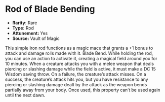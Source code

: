 # Rod of Blade Bending

- **Rarity:** Rare
- **Type:** Rod
- **Attunement:** Yes
- **Source:** Vault of Magic

This simple iron rod functions as a magic mace that grants a +1 bonus to attack and damage rolls made with it. Blade Bend. While holding the rod, you can use an action to activate it, creating a magical field around you for 10 minutes. When a creature attacks you with a melee weapon that deals piercing or slashing damage while the field is active, it must make a DC 15 Wisdom saving throw. On a failure, the creature’s attack misses. On a success, the creature’s attack hits you, but you have resistance to any piercing or slashing damage dealt by the attack as the weapon bends partially away from your body. Once used, this property can’t be used again until the next dawn.
